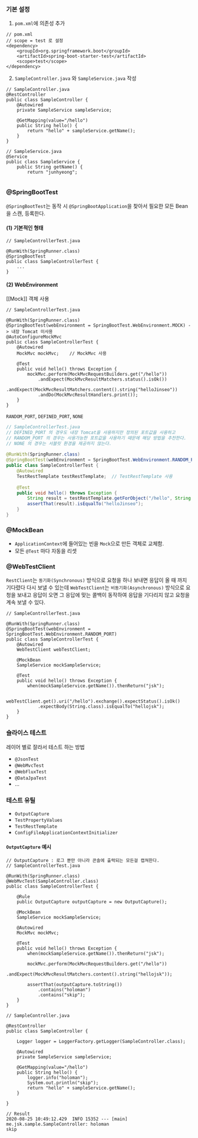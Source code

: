 ### 기본 설정
1. `pom.xml`에 의존성 추가
```
// pom.xml
// scope = test 로 설정
<dependency>
    <groupId>org.springframework.boot</groupId>
    <artifactId>spring-boot-starter-test</artifactId>
    <scope>test</scope>
</dependency>
```


2. `SampleController.java` 와 `SampleService.java` 작성
```
// SampleController.java
@RestController
public class SampleController {
    @Autowired
    private SampleService sampleService;
 
    @GetMapping(value="/hello")
    public String hello() {
        return "hello" + sampleService.getName();
    }
}
 
// SampleService.java
@Service
public class SampleService {
    public String getName() {
        return "junhyeong";
  
```


### @SpringBootTest

`@SpringBootTest`는 동작 시 `@SpringBootApplication`을 찾아서 필요한 모든 Bean을 스캔, 등록한다.

#### (1) 기본적인 형태

```
// SampleControllerTest.java
 
@RunWith(SpringRunner.class)
@SpringBootTest
public class SampleControllerTest {
    ...
}
```

#### (2) WebEnvironment
[[Mock]] 객체 사용

```
// SampleControllerTest.java
 
@RunWith(SpringRunner.class)
@SpringBootTest(webEnvironment = SpringBootTest.WebEnvironment.MOCK) -> 내장 Tomcat 미사용
@AutoConfigureMockMvc
public class SampleControllerTest {
    @Autowired
    MockMvc mockMvc;	// MockMvc 사용
 
    @Test
    public void hello() throws Exception {
        mockMvc.perform(MockMvcRequestBuilders.get("/hello"))
            .andExpect(MockMvcResultMatchers.status().isOk())
            .andExpect(MockMvcResultMatchers.content().string("helloJinseo"))
            .andDo(MockMvcResultHandlers.print());
    }
}
```

`RANDOM_PORT`, `DEFINED_PORT`, `NONE`

```java
// SampleControllerTest.java
// DEFINED_PORT 의 경우도 내장 Tomcat을 사용하지만 정의된 포트값을 사용하고
// RANDOM_PORT 의 경우는 사용가능한 포트값을 사용하기 때문에 해당 방법을 추천한다.
// NONE 의 경우는 서블릿 환경을 제공하지 않는다.
 
@RunWith(SpringRunner.class)
@SpringBootTest(webEnvironment = SpringBootTest.WebEnvironment.RANDOM_PORT) -> 내장 Tomcat 사용
public class SampleControllerTest {
    @Autowired
    TestRestTemplate testRestTemplate;	// TestRestTemplate 사용
 
    @Test
    public void hello() throws Exception {
        String result = testRestTemplate.getForObject("/hello", String.class);
        assertThat(result).isEqualTo("helloJinseo");
    }
}
```


### @MockBean
- `ApplicationContext`에 들어있는 빈을 `Mock`으로 만든 객체로 교체함.
- 모든 `@Test` 마다 자동을 리셋




### @WebTestClient
`RestClient`는 `동기화(Synchronous)` 방식으로 요청을 하나 보내면 응답이 올 때 까지 기다렸다 다시 보낼 수 있는데 `WebTestClient`는 `비동기화(Asynchronous)` 방식으로 요청을 보내고 응답이 오면 그 응답에 맞는 콜백이 동작하여 응답을 기다리지 않고 요청을 계속 보낼 수 있다.

```
// SampleControllerTest.java
 
@RunWith(SpringRunner.class)
@SpringBootTest(webEnvironment = SpringBootTest.WebEnvironment.RANDOM_PORT)
public class SampleControllerTest {
    @Autowired
    WebTestClient webTestClient;
 
    @MockBean
    SampleService mockSampleService;
 
    @Test
    public void hello() throws Exception {
        when(mockSampleService.getName()).thenReturn("jsk");
 
        webTestClient.get().uri("/hello").exchange().expectStatus().isOk()
            .expectBody(String.class).isEqualTo("hellojsk");
    }
}
```


### **슬라이스 테스트**

레이어 별로 잘라서 테스트 하는 방법

- `@JsonTest`
- `@WebMvcTest`
- `@WebFluxTest`
- `@DataJpaTest`
- ...

### **테스트 유틸**

- `OutputCapture`
- `TestPropertyValues`
- `TestRestTemplate`
- `ConfigFileApplicationContextInitializer`

#### `OutputCapture` 예시

```
// OutputCapture : 로그 뿐만 아니라 콘솔에 출력되는 모든걸 캡쳐한다.
// SampleControllerTest.java
 
@RunWith(SpringRunner.class)
@WebMvcTest(SampleController.class)
public class SampleControllerTest {
 
    @Rule
    public OutputCapture outputCapture = new OutputCapture();
 
    @MockBean
    SampleService mockSampleService;
 
    @Autowired
    MockMvc mockMvc;
 
    @Test
    public void hello() throws Exception {
        when(mockSampleService.getName()).thenReturn("jsk");
 
        mockMvc.perform(MockMvcRequestBuilders.get("/hello"))
            .andExpect(MockMvcResultMatchers.content().string("hellojsk"));
 
        assertThat(outputCapture.toString())
            .contains("holoman")
            .contains("skip");
    }
}
 
// SampleController.java
 
@RestController
public class SampleController {
 
    Logger logger = LoggerFactory.getLogger(SampleController.class);
 
    @Autowired
    private SampleService sampleService;
 
    @GetMapping(value="/hello")
    public String hello() {
        logger.info("holoman");
        System.out.println("skip");
        return "hello" + sampleService.getName();
    }
    
}
```

```
// Result
2020-08-25 10:49:12.429  INFO 15352 --- [main] me.jsk.sample.SampleController: holoman
skip
```